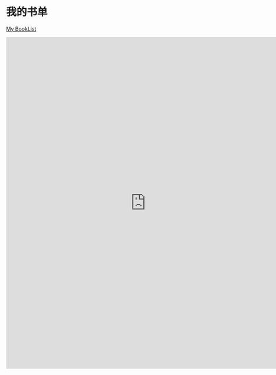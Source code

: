 # 我的书单

[My BookList](http://codeclub.bid/doc/BookList.htm)

<iframe src="http://codeclub.bid/doc/BookList.htm" frameborder="0" width="150%" height="900px"></iframe>
